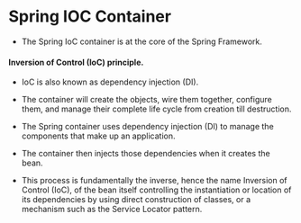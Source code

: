 # Spring IOC Container 
* The Spring IoC container is at the core of the Spring Framework.

#### Inversion of Control (IoC) principle.
* IoC is also known as dependency injection (DI). 
* The container will create the objects, wire them together, configure them, and manage their complete life cycle from creation till destruction. 
* The Spring container uses dependency injection (DI) to manage the components that make up an application.

* The container then injects those dependencies when it creates the bean. 


* This process is fundamentally the inverse, hence the name Inversion of Control (IoC), of the bean itself controlling the instantiation or location of its dependencies by using direct construction of classes, or a mechanism such as the Service Locator pattern.
